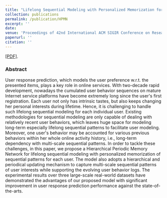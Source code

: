 ```yaml
---
title: "Lifelong Sequential Modeling with Personalized Memorization for User Response Prediction"
collection: publications
permalink: /publication/HPMN
excerpt: ''
date:
venue: 'Proceedings of 42nd International ACM SIGIR Conference on Research and Development in Information Retrieval. (SIGIR 2019)'
paperurl: '' 
citation: ''
---
```


[\[PDF\]](https://arxiv.org/pdf/1905.00758.pdf).

### Abstract
User response prediction, which models the user preference w.r.t. the presented items, plays a key role in online services. With two-decade rapid development, nowadays the cumulated user behavior sequences on mature Internet service platforms have become extremely long since the user's first registration. Each user not only has intrinsic tastes, but also keeps changing her personal interests during lifetime. Hence, it is challenging to handle such lifelong sequential modeling for each individual user. Existing methodologies for sequential modeling are only capable of dealing with relatively recent user behaviors, which leaves huge space for modeling long-term especially lifelong sequential patterns to facilitate user modeling. Moreover, one user's behavior may be accounted for various previous behaviors within her whole online activity history, i.e., long-term dependency with multi-scale sequential patterns. In order to tackle these challenges, in this paper, we propose a Hierarchical Periodic Memory Network for lifelong sequential modeling with personalized memorization of sequential patterns for each user. The model also adopts a hierarchical and periodical updating mechanism to capture multi-scale sequential patterns of user interests while supporting the evolving user behavior logs. The experimental results over three large-scale real-world datasets have demonstrated the advantages of our proposed model with significant improvement in user response prediction performance against the state-of-the-arts.
